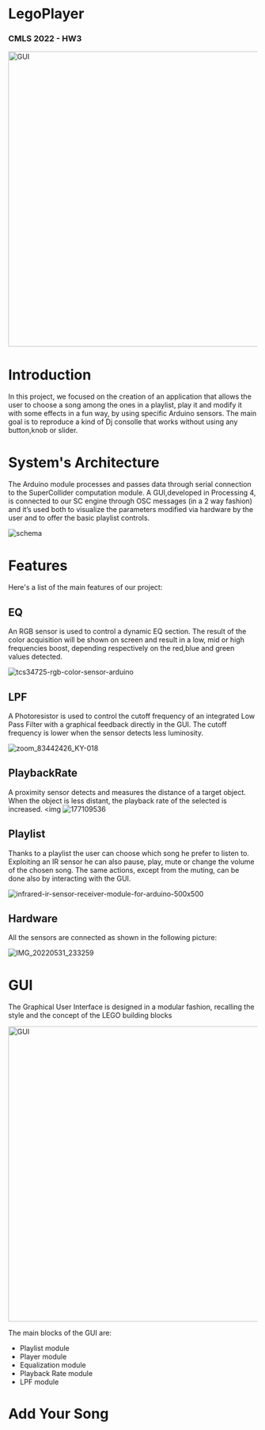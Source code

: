 # LegoPlayer
### CMLS 2022 - HW3
<img width="596" alt="GUI" src="https://user-images.githubusercontent.com/99413338/171284538-5df2a3ce-39a8-4f0f-84d7-84190643d113.PNG">

# Introduction 
In this project, we focused on the creation of an application that allows the
user to choose a song among the ones in a playlist, play it and modify it with
some effects in a fun way, by using specific Arduino sensors. The main goal is to reproduce a kind of Dj consolle that works without using any button,knob or slider.

# System's Architecture 
The Arduino module processes and passes data through serial connection to the
SuperCollider computation module.
A GUI,developed in Processing 4, is connected to our SC engine through OSC messages (in a 2 way fashion)
and it’s used both to visualize the parameters modified via hardware by the user
and to offer the basic playlist controls.

![schema](https://user-images.githubusercontent.com/99413338/171286198-98d384b5-ccd7-47f7-aafe-04f0a2a5d394.PNG)

# Features
Here's a list of the main features of our project:
## EQ
An RGB sensor is used to control a dynamic EQ section. The result of the color
acquisition will be shown on screen and result in a low, mid or high frequencies
boost, depending respectively on the red,blue and green values detected.

![tcs34725-rgb-color-sensor-arduino](https://user-images.githubusercontent.com/99413338/171287592-000ec96e-cef9-4f4c-865e-b287b5c049b6.jpg)

## LPF
A Photoresistor is used to control the cutoff frequency of an integrated Low Pass
Filter with a graphical feedback directly in the GUI. The cutoff frequency is lower when the sensor detects less luminosity.

![zoom_83442426_KY-018](https://user-images.githubusercontent.com/99413338/171288344-22391994-1fe1-442b-bfe5-239ce1b42752.jpg)

## PlaybackRate
A proximity sensor detects and measures the distance
of a target object. When the object is less distant, the playback rate of the selected is increased.
<img ![177109536](https://user-images.githubusercontent.com/99413338/171288697-2d40c216-6e1d-4956-95c8-579a67791007.png)

## Playlist

Thanks to a playlist the user can choose which song he prefer to listen to.
Exploiting an IR sensor he can also pause, play, mute or change the volume of the chosen song. The same actions, except from the muting, can be done also by interacting with the GUI.

![infrared-ir-sensor-receiver-module-for-arduino-500x500](https://user-images.githubusercontent.com/99413338/171289010-1b7c5e75-8a3d-4a84-9265-e9599cdb1fa0.jpg)

## Hardware
All the sensors are connected as shown in the following picture:

![IMG_20220531_233259](https://user-images.githubusercontent.com/99413338/171289647-0f0977a8-6be5-4ae3-b4d9-5559c3de58c3.jpg)


# GUI 
The Graphical User Interface is designed in a modular fashion, recalling the
style and the concept of the LEGO building blocks

<img width="596" alt="GUI" src="https://user-images.githubusercontent.com/99413338/171284538-5df2a3ce-39a8-4f0f-84d7-84190643d113.PNG">

The main blocks of the GUI are:
- Playlist module
- Player module
- Equalization module
- Playback Rate module
- LPF module

# Add Your Song 

